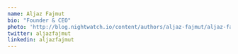 ```yaml
---
name: Aljaz Fajmut
bio: "Founder & CEO"
photo: 'http://blog.nightwatch.io/content/authors/aljaz-fajmut/aljaz-fajmut.jpg'
twitter: aljazfajmut
linkedin: aljazfajmut
---
```

